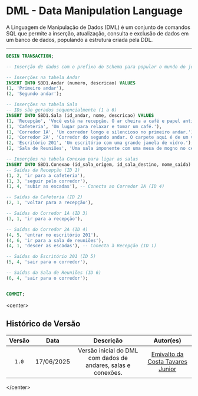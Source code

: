 # DML - Data Manipulation Language

A Linguagem de Manipulação de Dados (DML) é um conjunto de comandos SQL que permite a inserção, atualização, consulta e exclusão de dados em um banco de dados, populando a estrutura criada pela DDL.

-----

```sql
BEGIN TRANSACTION;

-- Inserção de dados com o prefixo do Schema para popular o mundo do jogo.

-- Inserções na tabela Andar
INSERT INTO SBD1.Andar (numero, descricao) VALUES
(1, 'Primeiro andar'),
(2, 'Segundo andar');

-- Inserções na tabela Sala
-- IDs são gerados sequencialmente (1 a 6)
INSERT INTO SBD1.Sala (id_andar, nome, descricao) VALUES
(1, 'Recepção', 'Você está na recepção. O ar cheira a café e papel antigo.'),
(1, 'Cafeteria', 'Um lugar para relaxar e tomar um café.'),
(1, 'Corredor 1A', 'Um corredor longo e silencioso no primeiro andar.'),
(2, 'Corredor 2A', 'Corredor do segundo andar. O carpete aqui é de um vermelho berrante.'),
(2, 'Escritório 201', 'Um escritório com uma grande janela de vidro.'),
(2, 'Sala de Reuniões', 'Uma sala imponente com uma mesa de mogno no centro.');

-- Inserções na tabela Conexao para ligar as salas
INSERT INTO SBD1.Conexao (id_sala_origem, id_sala_destino, nome_saida) VALUES
-- Saídas da Recepção (ID 1)
(1, 2, 'ir para a cafeteria'),
(1, 3, 'seguir pelo corredor'),
(1, 4, 'subir as escadas'), -- Conecta ao Corredor 2A (ID 4)

-- Saídas da Cafeteria (ID 2)
(2, 1, 'voltar para a recepção'),

-- Saídas do Corredor 1A (ID 3)
(3, 1, 'ir para a recepção'),

-- Saídas do Corredor 2A (ID 4)
(4, 5, 'entrar no escritório 201'),
(4, 6, 'ir para a sala de reuniões'),
(4, 1, 'descer as escadas'), -- Conecta à Recepção (ID 1)

-- Saídas do Escritório 201 (ID 5)
(5, 4, 'sair para o corredor'),

-- Saídas da Sala de Reuniões (ID 6)
(6, 4, 'sair para o corredor');


COMMIT;
```

\<center\>

## Histórico de Versão

| Versão | Data | Descrição | Autor(es) |
| :-: | :-: | :-: | :-: |
| `1.0`  | 17/06/2025 | Versão inicial do DML com dados de andares, salas e conexões. | [Emivalto da Costa Tavares Junior](https://github.com/EmivaltoJrr) |

\</center\>